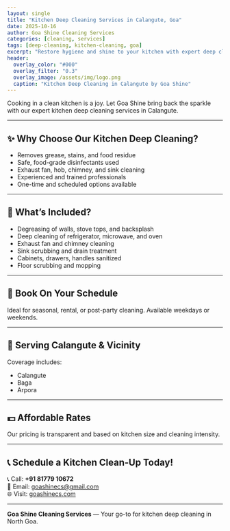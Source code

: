 ```yaml
---
layout: single
title: "Kitchen Deep Cleaning Services in Calangute, Goa"
date: 2025-10-16
author: Goa Shine Cleaning Services
categories: [cleaning, services]
tags: [deep-cleaning, kitchen-cleaning, goa]
excerpt: "Restore hygiene and shine to your kitchen with expert deep cleaning in Calangute by Goa Shine Cleaning Services."
header:
  overlay_color: "#000"
  overlay_filter: "0.3"
  overlay_image: /assets/img/logo.png
  caption: "Kitchen Deep Cleaning in Calangute by Goa Shine"
---
```


Cooking in a clean kitchen is a joy. Let Goa Shine bring back the sparkle with our expert kitchen deep cleaning services in Calangute.

---

## ✨ Why Choose Our Kitchen Deep Cleaning?

- Removes grease, stains, and food residue  
- Safe, food-grade disinfectants used  
- Exhaust fan, hob, chimney, and sink cleaning  
- Experienced and trained professionals  
- One-time and scheduled options available  

---

## 🧽 What’s Included?

- Degreasing of walls, stove tops, and backsplash  
- Deep cleaning of refrigerator, microwave, and oven  
- Exhaust fan and chimney cleaning  
- Sink scrubbing and drain treatment  
- Cabinets, drawers, handles sanitized  
- Floor scrubbing and mopping  

---

## 📅 Book On Your Schedule

Ideal for seasonal, rental, or post-party cleaning. Available weekdays or weekends.

---

## 💼 Serving Calangute & Vicinity

Coverage includes:

- Calangute  
- Baga  
- Arpora  

---

## 💵 Affordable Rates

Our pricing is transparent and based on kitchen size and cleaning intensity.

---

## 📞 Schedule a Kitchen Clean-Up Today!

📞 Call: **+91 81779 10672**  
📧 Email: [goashinecs@gmail.com](mailto:goashinecs@gmail.com)  
🌐 Visit: [goashinecs.com](https://goashinecs.com)

---

**Goa Shine Cleaning Services** — Your go-to for kitchen deep cleaning in North Goa.
